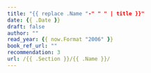 ```yaml
---
title: "{{ replace .Name "-" " " | title }}"
date: {{ .Date }}
draft: false
author: ""
read_year: {{ now.Format "2006" }}
book_ref_url: ""
recommendation: 3
url: /{{ .Section }}/{{ .Name }}/
---
```



